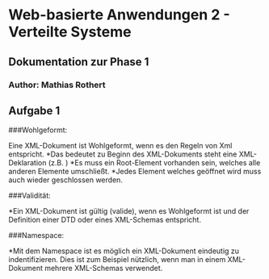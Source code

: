 # Web-basierte Anwendungen 2 - Verteilte Systeme

## Dokumentation zur Phase 1

### Author: Mathias Rothert

## Aufgabe 1

###Wohlgeformt:

Eine XML-Dokument ist Wohlgeformt, wenn es den Regeln von Xml entspricht. 
*Das bedeutet zu Beginn des XML-Dokuments steht eine XML-Deklaration 
(z.B. <?xml version="1.0"?>)
*Es muss ein Root-Element vorhanden sein, welches alle anderen Elemente umschließt.
*Jedes Element welches geöffnet wird muss auch wieder geschlossen werden.

###Validität:

*Ein XML-Dokument ist gültig (valide), wenn es Wohlgeformt ist und der Definition einer DTD oder eines XML-Schemas entspricht.

###Namespace:

*Mit dem Namespace ist es möglich ein XML-Dokument eindeutig zu indentifizieren.
Dies ist zum Beispiel nützlich, wenn man in einem XML-Dokument mehrere XML-Schemas verwendet. 
